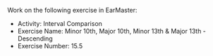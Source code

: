 Work on the following exercise in EarMaster:
- Activity: Interval Comparison
- Exercise Name: Minor 10th, Major 10th, Minor 13th & Major 13th - Descending
- Exercise Number: 15.5
